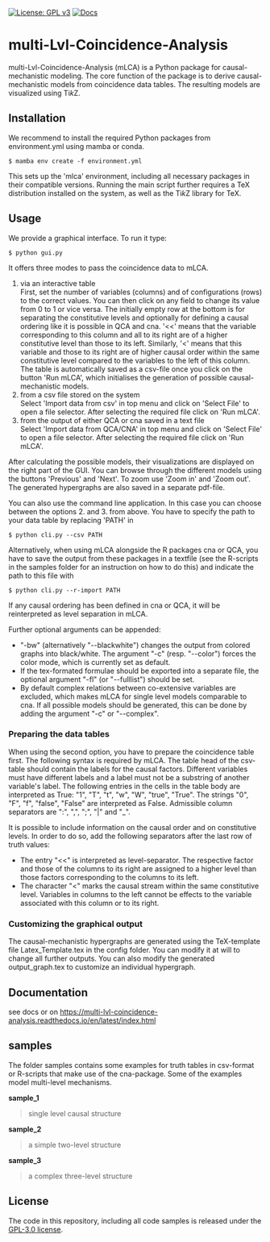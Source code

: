 [![License: GPL v3](https://img.shields.io/badge/License-GPLv3-blue.svg)](https://www.gnu.org/licenses/gpl-3.0)
[![Docs](https://app.readthedocs.org/projects/multi-lvl-coincidence-analysis/badge/?version=latest&style=flat)](https://multi-lvl-coincidence-analysis.readthedocs.io/en/latest/)

# multi-Lvl-Coincidence-Analysis

multi-Lvl-Coincidence-Analysis (mLCA) is a Python package for causal-mechanistic modeling. The core function of the package is to derive causal-mechanistic models from coincidence data tables. The resulting models are visualized using Ti<em>k</em>Z.


## Installation

We recommend to install the required Python packages from environment.yml using mamba or conda. 
```
$ mamba env create -f environment.yml
```
This sets up the 'mlca' environment, including all necessary packages in their compatible versions.
Running the main script further requires a TeX distribution installed on the system, as well as the Ti<em>k</em>Z library for TeX.

## Usage

We provide a graphical interface. To run it type:
```
$ python gui.py
```
It offers three modes to pass the coincidence data to mLCA.
1. via an interactive table  
First, set the number of variables (columns) and of configurations (rows) to the correct values. You can then click on any field to change its value from 0 to 1 or vice versa. The initially empty row at the bottom is for separating the constitutive levels and optionally for defining a causal ordering like it is possible in QCA and cna. '<<' means that the variable corresponding to this column and all to its right are of a higher constitutive level than those to its left. Similarly, '<' means that this variable and those to its right are of higher causal order within the same constitutive level compared to the variables to the left of this column.
The table is automatically saved as a csv-file once you click on the button 'Run mLCA', which initialises the generation of possible causal-mechanistic models.
2. from a csv file stored on the system  
Select 'Import data from csv' in top menu and click on 'Select File' to open a file selector. After selecting the required file click on 'Run mLCA'.
3. from the output of either QCA or cna saved in a text file  
Select 'Import data from QCA/CNA' in top menu and click on 'Select File' to open a file selector. After selecting the required file click on 'Run mLCA'.

After calculating the possible models, their visualizations are displayed on the right part of the GUI. You can browse through the different models using the buttons 'Previous' and 'Next'. To zoom use 'Zoom in' and 'Zoom out'. 
The generated hypergraphs are also saved in a separate pdf-file.

You can also use the command line application. In this case you can choose between the options 2. and 3. from above. You have to specify the path to your data table by replacing 'PATH' in
```
$ python cli.py --csv PATH
```
Alternatively, when using mLCA alongside the R packages cna or QCA, you have to save the output from these packages in a textfile (see the R-scripts in the samples folder for an instruction on how to do this) and indicate the path to this file with 
```
$ python cli.py --r-import PATH
```
If any causal ordering has been defined in cna or QCA, it will be reinterpreted as level separation in mLCA.

Further optional arguments can be appended:
* "-bw" (alternatively "--blackwhite") changes the output from colored graphs into black/white. The argument "-c" (resp. "--color") forces the color mode, which is currently set as default.
* If the tex-formated formulae should be exported into a separate file, the optional argument "-fl" (or "--fulllist") should be set.
* By default complex relations between co-extensive variables are excluded, which makes mLCA for single level models comparable to cna. If all possible models should be generated, this can be done by adding the argument "-c" or "--complex".

### Preparing the data tables

When using the second option, you have to prepare the coincidence table first. The following syntax is required by mLCA. The table head of the csv-table should contain the labels for the causal factors. Different variables must have different labels and a label must not be a substring of another variable's label. 
The following entries in the cells in the table body are interpreted as True: "1", "T", "t", "w", "W", "true", "True". The strings "0", "F", "f", "false", "False" are interpreted as False.
Admissible column separators are ":", ",", ";", "|" and "_".
  
It is possible to include information on the causal order and on constitutive levels. In order to do so, add the following separators after the last row of truth values:
* The entry "<<" is interpreted as level-separator. The respective factor and those of the columns to its right are assigned to a higher level than those factors corresponding to the columns to its left.
* The character "<" marks the causal stream within the same constitutive level. Variables in columns to the left cannot be effects to the variable associated with this column or to its right.

### Customizing the graphical output

The causal-mechanistic hypergraphs are generated using the TeX-template file Latex_Template.tex in the config folder. You can modify it at will to change all further outputs. You can also modify the generated output_graph.tex to customize an individual hypergraph.

## Documentation

see docs or on <https://multi-lvl-coincidence-analysis.readthedocs.io/en/latest/index.html>

## samples

The folder samples contains some examples for truth tables in csv-format or R-scripts that make use of the cna-package. Some of the examples model multi-level mechanisms.

**sample_1**
> single level causal structure

**sample_2**
> a simple two-level structure 

**sample_3**
> a complex three-level structure

## License

The code in this repository, including all code samples is released under the [GPL-3.0 license](LICENSE.txt).
